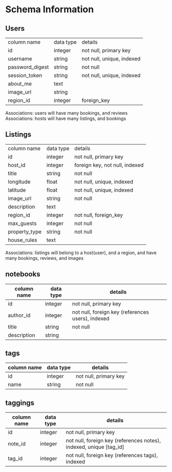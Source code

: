 # Schema Information

## Users
|                 |           |                           |
|-----------------|-----------|---------------------------|
| column name     | data type | details                   |
| id              | integer   | not null, primary key     |
| username        | string    | not null, unique, indexed |
| password_digest | string    | not null                  |
| session_token   | string    | not null, unique, indexed |
| about_me        | text      |                           |
| image_url       | string    |                           |
| region_id       | integer   | foreign_key               |

Associations: users will have many bookings, and reviews		
Associations: hosts will have many listings, and bookings		

## Listings
|               |           |                                |
|---------------|-----------|--------------------------------|
| column name   | data type | details                        |
| id            | integer   | not null, primary key          |
| host_id       | integer   | foreign key, not null, indexed |
| title         | string    | not null                       |
| longitude     | float     | not null, unique, indexed      |
| latitude      | float     | not null, unique, indexed      |
| image_url     | string    | not null                       |
| description   | text      |                                |
| region_id     | integer   | not null, foreign_key          |
| max_guests    | integer   | not null                       |
| property_type | string    | not null                       |
| house_rules   | text      |                                |

Associations: listings will belong to a host(user), and a region, and have many bookings, reviews, and images		

## notebooks
column name | data type | details
------------|-----------|-----------------------
id          | integer   | not null, primary key
author_id   | integer   | not null, foreign key (references users), indexed
title       | string    | not null
description | string    |

## tags
column name | data type | details
------------|-----------|-----------------------
id          | integer   | not null, primary key
name        | string    | not null

## taggings
column name | data type | details
------------|-----------|-----------------------
id          | integer   | not null, primary key
note_id     | integer   | not null, foreign key (references notes), indexed, unique [tag_id]
tag_id      | integer   | not null, foreign key (references tags), indexed
